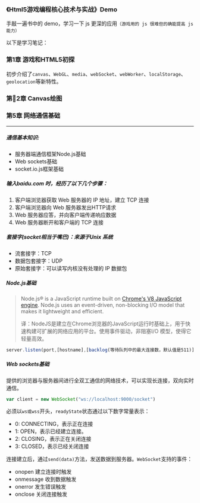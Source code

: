 ### 《Html5游戏编程核心技术与实战》Demo

手敲一遍书中的 demo，学习一下 js 更深的应用`（游戏用的 js 很难但的确能提高 js 能力）`

以下是学习笔记：





### 第1章 游戏和HTML5初探

初步介绍了`canvas`、`WebGL`、`media`、`webSocket`、`webWorker`、`localStorage`、`geolocation`等新特性。



### 第2章 Canvas绘图











### 第5章 网络通信基础 

------

##### 通信基本知识: 

* 服务器端通信框架Node.js基础
* Web sockets基础
* socket.io.js框架基础

##### 输入baidu.com 时，经历了以下几个步骤：

1. 客户端浏览器获取 Web 服务器的 IP 地址，建立 TCP 连接
2. 客户端浏览器向 Web 服务器发出HTTP请求
3. Web 服务器应答，并向客户端传递响应数据
4. Web 服务器断开和客户端的 TCP 连接

##### 套接字(socket相当于嘴巴)：来源于Unix 系统

* 流套接字：TCP
* 数据包套接字：UDP
* 原始套接字：可以读写内核没有处理的 IP 数据包

##### Node.js基础

> Node.js® is a JavaScript runtime built on [Chrome's V8 JavaScript engine](https://developers.google.com/v8/). Node.js uses an event-driven, non-blocking I/O model that makes it lightweight and efficient.
>
> 译：NodeJS是建立在Chrome浏览器的JavaScript运行时基础上，用于快速构建可扩展的网络应用的平台。使用事件驱动，非阻塞I/O 模型，使得它轻量高效。



```javascript
server.listen(port,[hostname],[backlog(等待队列中的最大连接数，默认值是511)],[callback])
```

##### Web sockets基础

提供的浏览器与服务器间进行全双工通信的网络技术，可以实现长连接，双向实时通信。

```javascript
var client = new WebSocket("ws://localhost:9000/socket")
```

 必须以`ws或wss`开头，`readyState`状态通过以下数字常量表示：

* 0: CONNECTING，表示正在连接
* 1: OPEN，表示已经建立连接。
* 2: CLOSING，表示正在关闭连接
* 3: CLOSED，表示已经关闭连接

连接建立后，通过`send(data)`方法，发送数据到服务器。`WebSocket`支持的事件：

* onopen 建立连接时触发
* onmessage 收到数据触发
* onerror 发生错误触发
* onclose 关闭连接触发

